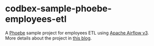 # codbex-sample-phoebe-employees-etl
A [Phoebe](https://github.com/codbex/codbex-phoebe) sample project for employees ETL using [Apache Airflow v3](https://airflow.apache.org/).<br>
More details about the project in [this blog](https://www.codbex.com/technology/2025/06/phoebe-airflow-etl).
